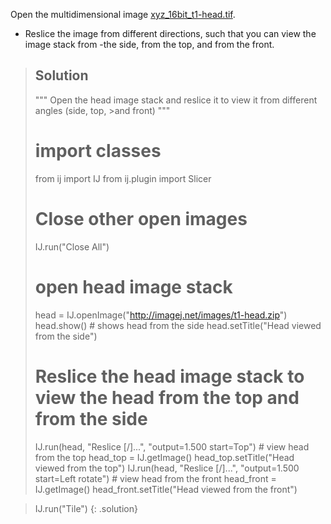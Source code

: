 Open the multidimensional image [xyz_16bit_t1-head.tif](https://github.com/NEUBIAS/training-resources/raw/master/image_data/xyz_16bit_t1-head.tif).
- Reslice the image from different directions, such that you can view the image stack from -the side, from the top, and from the front.


> ## Solution
>""" Open the head image stack and reslice it to view it from different angles (side, top, >and front) """
>
># import classes
>from ij import IJ
>from ij.plugin import Slicer
>
># Close other open images
>IJ.run("Close All")
>
># open head image stack
>head = IJ.openImage("http://imagej.net/images/t1-head.zip")
>head.show() # shows head from the side
>head.setTitle("Head viewed from the side")
>
># Reslice the head image stack to view the head from the top and from the side
>IJ.run(head, "Reslice [/]...", "output=1.500 start=Top") # view head from the top
>head_top = IJ.getImage()
>head_top.setTitle("Head viewed from the top")
>IJ.run(head, "Reslice [/]...", "output=1.500 start=Left rotate") # view head from the front
>head_front = IJ.getImage()
>head_front.setTitle("Head viewed from the front")

>IJ.run("Tile")
{: .solution}
